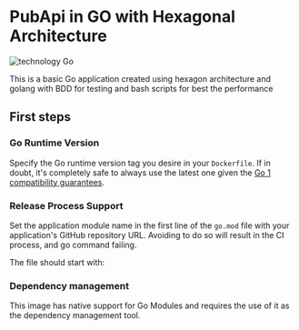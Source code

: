 # PubApi in GO with  Hexagonal Architecture

![technology Go](https://img.shields.io/badge/technology-go-blue.svg)

This is a basic Go application created using hexagon architecture  and golang with BDD for testing and bash scripts for best the performance

## First steps

### Go Runtime Version

Specify the Go runtime version tag you desire in your `Dockerfile`. If in doubt, it's completely safe to always use the
latest one given the [Go 1 compatibility guarantees](https://golang.org/doc/go1compat).


### Release Process Support

Set the application module name in the first line of the `go.mod` file with your application's GitHub repository URL.
Avoiding to do so will result in the CI process, and go command failing.

The file should start with:




### Dependency management

This image has native support for Go Modules and requires the use of it as the dependency management tool.
